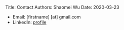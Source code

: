 Title: Contact
Authors: Shaomei Wu
Date: 2020-03-23

- Email: [firstname] [at] gmail.com
- LinkedIn: [profile](https://www.linkedin.com/in/shaomei/)


